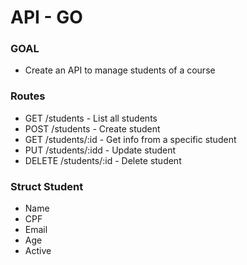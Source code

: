 # API - GO

### GOAL
- Create an API to manage students of a course 

### Routes
- GET /students - List all students
- POST /students - Create student
- GET /students/:id - Get info from a specific student
- PUT /students/:idd - Update student
- DELETE /students/:id - Delete student

### Struct Student
- Name
- CPF
- Email
- Age
- Active